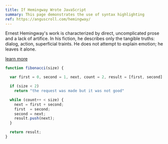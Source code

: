 ```yaml
---
title: If Hemingway Wrote JavaScript
summary: This page demonstrates the use of syntax highlighting
ref: https://anguscroll.com/hemingway/
---
```

Ernest Hemingway's work is characterized by direct, uncomplicated prose and a
lack of artifice. In his fiction, he describes only the tangible truths:
dialog, action, superficial traints. He does not attempt to explain emotion;
he leaves it alone.

[learn more](https://anguscroll.com/hemingway/)

```javascript
function fibonacci(size) {

  var first = 0, second = 1, next, count = 2, result = [first, second];

  if (size < 2)
    return "the request was made but it was not good"

  while (count++ < size) {
    next = first + second;
    first  = second;
    second = next;
    result.push(next);
  }

  return result;
}
```
